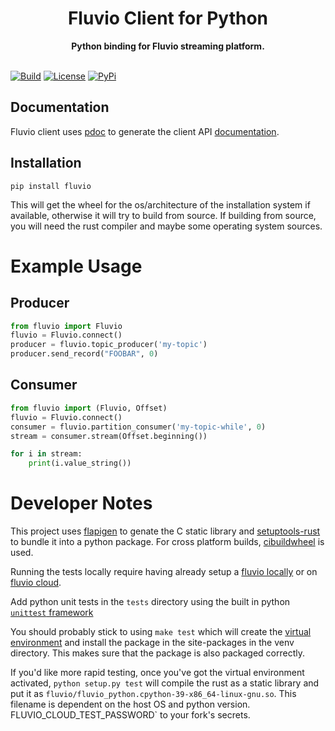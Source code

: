 <h1 align="center">Fluvio Client for Python</h1>
<div align="center">
 <strong>
   Python binding for Fluvio streaming platform.
 </strong>
</div>
<br />

[![Build](https://github.com/infinyon/fluvio-client-python/actions/workflows/cloud.yml/badge.svg)](https://github.com/infinyon/fluvio-client-python/actions/workflows/cloud.yml)
[![License](https://img.shields.io/badge/License-Apache%202.0-blue.svg)](https://github.com/infinyon/fluvio-client-python/blob/master/LICENSE-APACHE)
[![PyPi](https://img.shields.io/pypi/v/fluvio.svg)](https://img.shields.io/pypi/v/fluvio.svg)

## Documentation

Fluvio client uses [pdoc](https://github.com/mitmproxy/pdoc) to generate the client API [documentation](https://infinyon.github.io/fluvio-client-python/fluvio.html).

## Installation

```
pip install fluvio
```

This will get the wheel for the os/architecture of the installation system if available, otherwise it will try to build from source. If building from source, you will need the rust compiler and maybe some operating system sources.

# Example Usage

## Producer
```python
from fluvio import Fluvio
fluvio = Fluvio.connect()
producer = fluvio.topic_producer('my-topic')
producer.send_record("FOOBAR", 0)
```

## Consumer
```python
from fluvio import (Fluvio, Offset)
fluvio = Fluvio.connect()
consumer = fluvio.partition_consumer('my-topic-while', 0)
stream = consumer.stream(Offset.beginning())

for i in stream:
    print(i.value_string())
```

# Developer Notes

This project uses [flapigen](https://github.com/Dushistov/flapigen-rs) to
genate the C static library and
[setuptools-rust](https://github.com/PyO3/setuptools-rust) to bundle it into a
python package. For cross platform builds,
       [cibuildwheel](https://github.com/joerick/cibuildwheel) is used.

Running the tests locally require having already setup a [fluvio
locally](https://www.fluvio.io/docs/getting-started/fluvio-local/) or on
[fluvio cloud](https://cloud.fluvio.io).


Add python unit tests in the `tests` directory using the built in python
[`unittest` framework](https://docs.python.org/3/library/unittest.html)

You should probably stick to using `make test` which will create the [virtual
environment](https://docs.python.org/3/tutorial/venv.html) and install the
package in the site-packages in the venv directory. This makes sure that the
package is also packaged correctly.

If you'd like more rapid testing, once you've got the virtual environment
activated, `python setup.py test` will compile the rust as a static library and
put it as `fluvio/fluvio_python.cpython-39-x86_64-linux-gnu.so`. This filename
is dependent on the host OS and python version.
FLUVIO_CLOUD_TEST_PASSWORD` to your fork's secrets.

